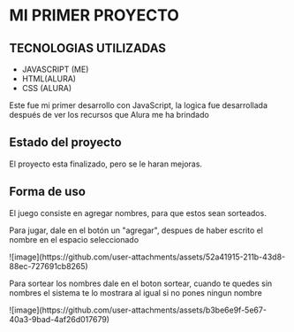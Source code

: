  <h1>MI PRIMER PROYECTO</h1>
 <h2>TECNOLOGIAS UTILIZADAS</h2>
 <ul>
   <li> JAVASCRIPT (ME)</li>
   <li> HTML(ALURA) </li>
   <li> CSS (ALURA)</li>
   
 </ul>
 <P>Este fue mi primer desarrollo con JavaScript, la logica fue desarrollada después de ver los recursos que Alura me ha brindado </P>
 <h2>Estado del proyecto</h2>
 <p>El proyecto esta finalizado, pero se le haran mejoras.</p>
 <h2>Forma de uso</h2>
 <p>El juego consiste en agregar nombres, para que estos sean sorteados.</p>
 <p>Para jugar, dale en el botón un "agregar", despues de haber escrito el nombre en el espacio seleccionado</p>
 ![image](https://github.com/user-attachments/assets/52a41915-211b-43d8-88ec-727691cb8265)
 <p>Para sortear los nombres dale en el boton sortear, cuando te quedes sin nombres el sistema te lo mostrara al igual si no pones ningun nombre</p>
 ![image](https://github.com/user-attachments/assets/b3be6e9f-5e67-40a3-9bad-4af26d017679)


